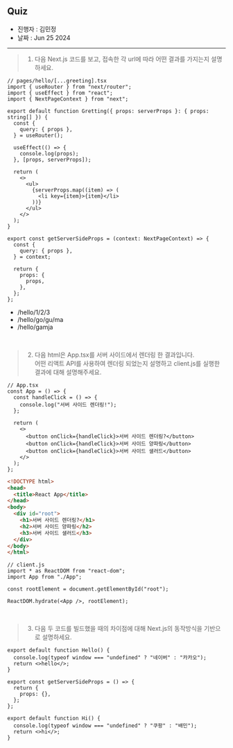 ## Quiz

- 진행자 : 김민정
- 날짜 : Jun 25 2024 <!-- e.g. Aug 4 2023 -->

---

<!--
1. 질문은 이해하기 쉽고 명확하게 적는다.
2. 문제는 아래의 예시를 참고해 작성한다.
3. 문제의 정답은 주석으로 표기한다.
-->

> 1. 다음 Next.js 코드를 보고, 접속한 각 url에 따라 어떤 결과를 가지는지 설명하세요.

```tsx
// pages/hello/[...greeting].tsx
import { useRouter } from "next/router";
import { useEffect } from "react";
import { NextPageContext } from "next";

export default function Gretting({ props: serverProps }: { props: string[] }) {
  const {
    query: { props },
  } = useRouter();

  useEffect(() => {
    console.log(props);
  }, [props, serverProps]);

  return (
    <>
      <ul>
        {serverProps.map((item) => (
          <li key={item}>{item}</li>
        ))}
      </ul>
    </>
  );
}

export const getServerSideProps = (context: NextPageContext) => {
  const {
    query: { props },
  } = context;

  return {
    props: {
      props,
    },
  };
};
```

- /hello/1/2/3
- /hello/go/gu/ma
- /hello/gamja

<!--
답:
- /hello/1/2/3
props는 ['1', '2', '3'], console.log에 ['1', '2', '3']이 출력됨.
<li>1</li>
<li>2</li>
<li>3</li>

- /hello/go/gu/ma
props는 ['go', 'gu', 'ma'], console.log에 ['go', 'gu', 'ma']이 출력됨.
<li>go</li>
<li>gu</li>
<li>ma</li>

- /hello/go/gu/ma
props는 ['gamja', console.log에 ['gamja']가 출력됨.
<li>gamja</li>

- /hello/gamja


-->

<br/>

> 2. 다음 html은 App.tsx를 서버 사이드에서 렌더링 한 결과입니다.  
>    어떤 리액트 API를 사용하여 렌더링 되었는지 설명하고 client.js를 실행한 결과에 대해 설명해주세요.

```tsx
// App.tsx
const App = () => {
  const handleClick = () => {
    console.log("서버 사이드 렌더링!");
  };

  return (
    <>
      <button onClick={handleClick}>서버 사이드 렌더링?</button>
      <button onClick={handleClick}>서버 사이드 양파링</button>
      <button onClick={handleClick}>서버 사이드 샐러드</button>
    </>
  );
};
```

```html
<!DOCTYPE html>
<head>
  <title>React App</title>
</head>
<body>
  <div id="root">
    <h1>서버 사이드 렌더링?</h1>
    <h2>서버 사이드 양파링</h2>
    <h3>서버 사이드 샐러드</h3>
  </div>
</body>
</html>
```

```tsx
// client.js
import * as ReactDOM from "react-dom";
import App from "./App";

const rootElement = document.getElementById("root");

ReactDOM.hydrate(<App />, rootElement);
```

<!--
답 :
html에 data-reactroot 속성이 없으므로 App.tsx는 renderToStaticMarkup으로 렌더링 되었습니다.
따라서 해당 html은 순수한 HTML 문자열이기 때문에 hydrate를 실행하면 내부적으로 다음과 같은 과정이 수행됩니다.

1. hydrate가 인자로 주어진 리액트 컴포넌트에 대해 렌더링을 수행한다.
2. hydrate가 수행한 렌더링 결과와 인수로 넘겨받은 HTML을 비교한다.
3. HTML을 비교하였을 때 차이점이 있으므로 (data-reactroot 속성) hydrate가 렌더링한 결과를 기준으로 웹페이지를 일치시킵니다.
4. 이후 이벤트 핸들러가 연결됩니다.

결론적으로 두 번 렌더링 된다.

-->

<br/>

> 3. 다음 두 코드를 빌드했을 때의 차이점에 대해 Next.js의 동작방식을 기반으로 설명하세요.

```tsx
export default function Hello() {
  console.log(typeof window === "undefined" ? "네이버" : "카카오");
  return <>hello</>;
}

export const getServerSideProps = () => {
  return {
    props: {},
  };
};
```

```tsx
export default function Hi() {
  console.log(typeof window === "undefined" ? "쿠팡" : "배민");
  return <>hi</>;
}
```

<!--
답 :
(70점)
Hello는 getServerSideProps를 가지고 빌드되어 서버 사이드 런타임 체크가 되고, 서버 사이드에서 렌더링 된다. 또한 console.log()가 서버에 기록되어 window가 undefined이므로 '네이버'라는 문자열이 기록된다.

Hi는 getServerSideProps가 없이 빌드되어 서버 사이드 렌더링이 필요없는 정적인 페이지로 분류되고, 빌드 결과물에서 애초에 typeof window === 'undefined' ? '쿠팡'  : '배민'이 단순히 '배민'으로 축약되어 있다.

(30점)
getServerSideProps가 없으면 서버에서 실행하지 않아도 되는 페이지로 처리하고 typeof window의 처리를 모두 object로 바꾼 다음, 빌드 시점에 미리 트리쉐이킹을 해버리기 때문이다.

트리쉐이킹이란 ?  JavaScript 번들링 과정에서 사용되지 않는 코드(데드 코드)를 제거하는 것
-->
